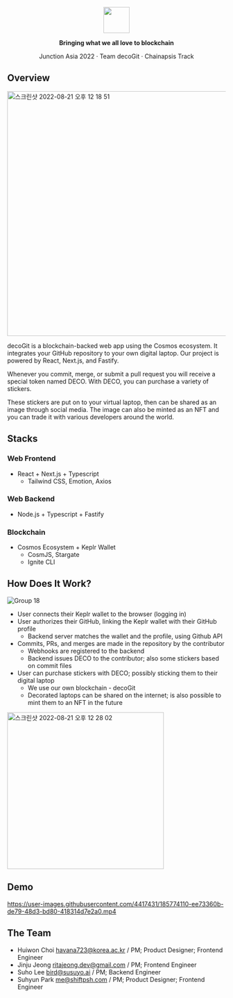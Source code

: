 <p align="center">
  <img height="60" src="https://user-images.githubusercontent.com/4417431/185773833-ba17b773-044f-4d1f-9fff-47a7f4f610da.png">
</p>

<p align="center">
<b>Bringing what we all love to blockchain</b>
</p>

<p align="center">
Junction Asia 2022 &middot; Team decoGit &middot; Chainapsis Track
</p>

## Overview

<img width="564" alt="스크린샷 2022-08-21 오후 12 18 51" src="https://user-images.githubusercontent.com/4417431/185773894-3dd13279-592a-4d7b-91b5-1de61f15c1ff.png">

decoGit is a blockchain-backed web app using the Cosmos ecosystem. It integrates your GitHub repository to your own digital laptop. Our project is powered by React, Next.js, and Fastify.

Whenever you commit, merge, or submit a pull request you will receive a special token named DECO. With DECO, you can purchase a variety of stickers.

These stickers are put on to your virtual laptop, then can be shared as an image through social media. The image can also be minted as an NFT and you can trade it with various developers around the world.

## Stacks

### Web Frontend

* React + Next.js + Typescript
  * Tailwind CSS, Emotion, Axios

### Web Backend

* Node.js + Typescript + Fastify

### Blockchain

* Cosmos Ecosystem + Keplr Wallet
  * CosmJS, Stargate
  * Ignite CLI

## How Does It Work?

![Group 18](https://user-images.githubusercontent.com/4417431/185773930-8cc2bf0e-831f-4033-817b-bdfd99a9585d.png)

* User connects their Keplr wallet to the browser (logging in)
* User authorizes their GitHub, linking the Keplr wallet with their GitHub profile
  * Backend server matches the wallet and the profile, using Github API
* Commits, PRs, and merges are made in the repository by the contributor
  * Webhooks are registered to the backend
  * Backend issues DECO to the contributor; also some stickers based on commit files
* User can purchase stickers with DECO; possibly sticking them to their digital laptop
  * We use our own blockchain - decoGit
  * Decorated laptops can be shared on the internet; is also possible to mint them to an NFT in the future
  
<img width="361" alt="스크린샷 2022-08-21 오후 12 28 02" src="https://user-images.githubusercontent.com/4417431/185774071-3022e277-2418-426a-a3af-d0043f62c58e.png">

## Demo

https://user-images.githubusercontent.com/4417431/185774110-ee73360b-de79-48d3-bd80-418314d7e2a0.mp4

## The Team

* Huiwon Choi <havana723@korea.ac.kr> / PM; Product Designer; Frontend Engineer
* Jinju Jeong <ritajeong.dev@gmail.com> / PM; Frontend Engineer
* Suho Lee <bird@susuyo.ai> / PM; Backend Engineer
* Suhyun Park <me@shiftpsh.com> / PM; Product Designer; Frontend Engineer

